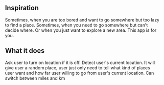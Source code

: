 ## Inspiration
Sometimes, when you are too bored and want to go somewhere but too lazy to find a place.
Sometimes, when you need to go somewhere but can't decide where.
Or when you just want to explore a new area.
This app is for you.
## What it does
Ask user to turn on location if it is off.
Detect user's current location.
It will give user a random place, user just only need to tell what kind of places user want and how far user willing to go from user's current location.
Can switch between miles and km
